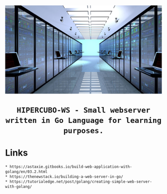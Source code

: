 <h1 align="center">
	<br><img src="logo.jpg"  width="700" alt="logo"><br>

	HIPERCUBO-WS - Small webserver written in Go Language for learning purposes.
</h1>

# Links

	* https://astaxie.gitbooks.io/build-web-application-with-golang/en/03.2.html
	* https://thenewstack.io/building-a-web-server-in-go/
	* https://tutorialedge.net/post/golang/creating-simple-web-server-with-golang/
	



